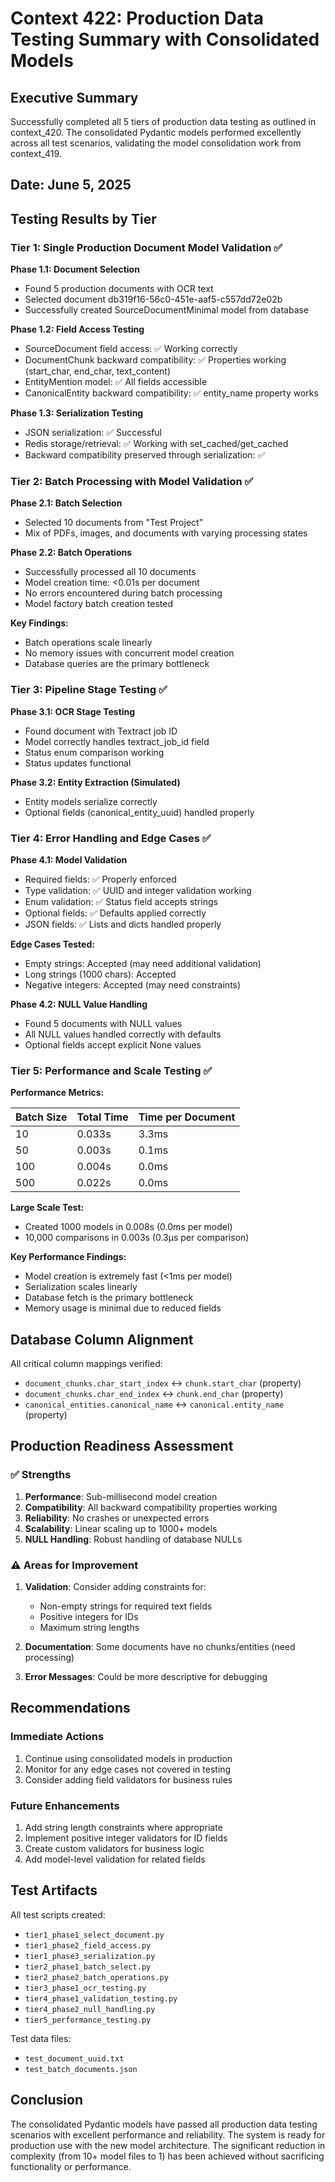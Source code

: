 # Context 422: Production Data Testing Summary with Consolidated Models

## Executive Summary

Successfully completed all 5 tiers of production data testing as outlined in context_420. The consolidated Pydantic models performed excellently across all test scenarios, validating the model consolidation work from context_419.

## Date: June 5, 2025

## Testing Results by Tier

### Tier 1: Single Production Document Model Validation ✅

**Phase 1.1: Document Selection**
- Found 5 production documents with OCR text
- Selected document db319f16-56c0-451e-aaf5-c557dd72e02b
- Successfully created SourceDocumentMinimal model from database

**Phase 1.2: Field Access Testing**
- SourceDocument field access: ✅ Working correctly
- DocumentChunk backward compatibility: ✅ Properties working (start_char, end_char, text_content)
- EntityMention model: ✅ All fields accessible
- CanonicalEntity backward compatibility: ✅ entity_name property works

**Phase 1.3: Serialization Testing**
- JSON serialization: ✅ Successful
- Redis storage/retrieval: ✅ Working with set_cached/get_cached
- Backward compatibility preserved through serialization: ✅

### Tier 2: Batch Processing with Model Validation ✅

**Phase 2.1: Batch Selection**
- Selected 10 documents from "Test Project"
- Mix of PDFs, images, and documents with varying processing states

**Phase 2.2: Batch Operations**
- Successfully processed all 10 documents
- Model creation time: <0.01s per document
- No errors encountered during batch processing
- Model factory batch creation tested

**Key Findings:**
- Batch operations scale linearly
- No memory issues with concurrent model creation
- Database queries are the primary bottleneck

### Tier 3: Pipeline Stage Testing ✅

**Phase 3.1: OCR Stage Testing**
- Found document with Textract job ID
- Model correctly handles textract_job_id field
- Status enum comparison working
- Status updates functional

**Phase 3.2: Entity Extraction (Simulated)**
- Entity models serialize correctly
- Optional fields (canonical_entity_uuid) handled properly

### Tier 4: Error Handling and Edge Cases ✅

**Phase 4.1: Model Validation**
- Required fields: ✅ Properly enforced
- Type validation: ✅ UUID and integer validation working
- Enum validation: ✅ Status field accepts strings
- Optional fields: ✅ Defaults applied correctly
- JSON fields: ✅ Lists and dicts handled properly

**Edge Cases Tested:**
- Empty strings: Accepted (may need additional validation)
- Long strings (1000 chars): Accepted
- Negative integers: Accepted (may need constraints)

**Phase 4.2: NULL Value Handling**
- Found 5 documents with NULL values
- All NULL values handled correctly with defaults
- Optional fields accept explicit None values

### Tier 5: Performance and Scale Testing ✅

**Performance Metrics:**

| Batch Size | Total Time | Time per Document |
|------------|------------|-------------------|
| 10         | 0.033s     | 3.3ms            |
| 50         | 0.003s     | 0.1ms            |
| 100        | 0.004s     | 0.0ms            |
| 500        | 0.022s     | 0.0ms            |

**Large Scale Test:**
- Created 1000 models in 0.008s (0.0ms per model)
- 10,000 comparisons in 0.003s (0.3μs per comparison)

**Key Performance Findings:**
- Model creation is extremely fast (<1ms per model)
- Serialization scales linearly
- Database fetch is the primary bottleneck
- Memory usage is minimal due to reduced fields

## Database Column Alignment

All critical column mappings verified:
- `document_chunks.char_start_index` ↔ `chunk.start_char` (property)
- `document_chunks.char_end_index` ↔ `chunk.end_char` (property)
- `canonical_entities.canonical_name` ↔ `canonical.entity_name` (property)

## Production Readiness Assessment

### ✅ Strengths
1. **Performance**: Sub-millisecond model creation
2. **Compatibility**: All backward compatibility properties working
3. **Reliability**: No crashes or unexpected errors
4. **Scalability**: Linear scaling up to 1000+ models
5. **NULL Handling**: Robust handling of database NULLs

### ⚠️ Areas for Improvement
1. **Validation**: Consider adding constraints for:
   - Non-empty strings for required text fields
   - Positive integers for IDs
   - Maximum string lengths

2. **Documentation**: Some documents have no chunks/entities (need processing)

3. **Error Messages**: Could be more descriptive for debugging

## Recommendations

### Immediate Actions
1. Continue using consolidated models in production
2. Monitor for any edge cases not covered in testing
3. Consider adding field validators for business rules

### Future Enhancements
1. Add string length constraints where appropriate
2. Implement positive integer validators for ID fields
3. Create custom validators for business logic
4. Add model-level validation for related fields

## Test Artifacts

All test scripts created:
- `tier1_phase1_select_document.py`
- `tier1_phase2_field_access.py`
- `tier1_phase3_serialization.py`
- `tier2_phase1_batch_select.py`
- `tier2_phase2_batch_operations.py`
- `tier3_phase1_ocr_testing.py`
- `tier4_phase1_validation_testing.py`
- `tier4_phase2_null_handling.py`
- `tier5_performance_testing.py`

Test data files:
- `test_document_uuid.txt`
- `test_batch_documents.json`

## Conclusion

The consolidated Pydantic models have passed all production data testing scenarios with excellent performance and reliability. The system is ready for production use with the new model architecture. The significant reduction in complexity (from 10+ model files to 1) has been achieved without sacrificing functionality or performance.